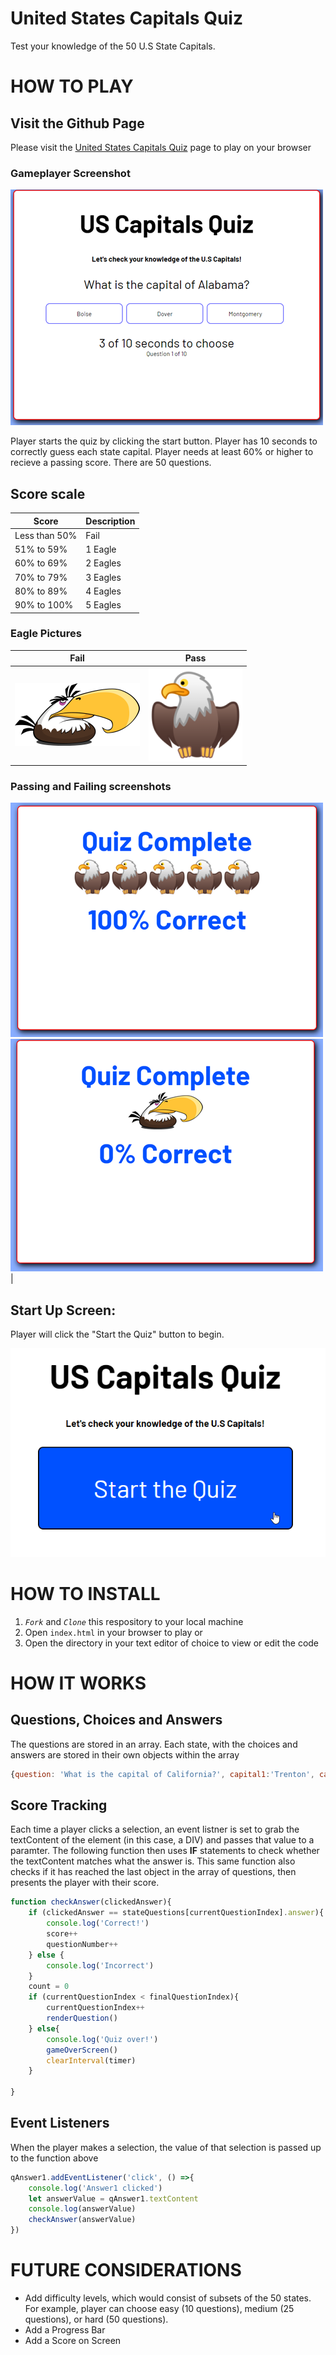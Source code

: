 # United States Capitals Quiz

Test your knowledge of the 50 U.S State Capitals.

# HOW TO PLAY
## Visit the Github Page
Please visit the [United States Capitals Quiz](https://mauricechevez.github.io/US-CAPITALS-QUIZ/) page to play on your browser

### Gameplayer Screenshot
![Gameplay Screenshot](img/Gameplay_Screenshot.png)

Player starts the quiz by clicking the start button. Player has 10 seconds to correctly guess each state capital. Player needs at least 60% or higher to recieve a passing score. There are 50 questions. 
## Score scale
| Score      | Description |
| ----------- | ----------- |
|Less than 50%    |     Fail   |
|51% to 59%       | 1 Eagle     |
|60% to 69%       | 2 Eagles    |
|70% to 79%       | 3 Eagles     |
|80% to 89%       | 4 Eagles     |
|90% to 100%       | 5 Eagles     |

### Eagle Pictures
| Fail | Pass |
| ----------- | ----------- |
| ![Fail Eagle](/img/Mighty_Eagle_sm.png)| ![Pass Eagle](/img/eagle-sm_md.png)| 

### Passing and Failing screenshots
 ![Pass Screenshot](/img/Pass_Screenshot.png) ![Fail Screenshot](/img/Fail_Screenshot.png)| 

## Start Up Screen:
Player will click the "Start the Quiz" button to begin.

![Start Screen](/img/Start-Screen.png)

# HOW TO INSTALL

1. *`Fork`* and *`Clone`* this respository to your local machine
2. Open `index.html` in your browser to play or 
3. Open the directory in your text editor of choice to view or edit the code

# HOW IT WORKS

## Questions, Choices and Answers
The questions are stored in an array. Each state, with the choices and answers are stored in their own objects within the array
```javascript
{question: 'What is the capital of California?', capital1:'Trenton', capital2:'Santa Fe',capital3:'Sacramento',answer:'Sacramento',}
```

## Score Tracking
Each time a player clicks a selection, an event listner is set to grab the textContent of the element (in this case, a DIV) and passes that value to a paramter. The following function then uses **IF** statements to check whether the textContent matches what the answer is. This same function also checks if it has reached the last object in the array of questions, then presents the player with their score.
```javascript
function checkAnswer(clickedAnswer){
    if (clickedAnswer == stateQuestions[currentQuestionIndex].answer){
        console.log('Correct!')
        score++
        questionNumber++
    } else {
        console.log('Incorrect')
    } 
    count = 0
    if (currentQuestionIndex < finalQuestionIndex){
        currentQuestionIndex++
        renderQuestion()
    } else{
        console.log('Quiz over!')
        gameOverScreen()
        clearInterval(timer)
    }
        
}
```
## Event Listeners
When the player makes a selection, the value of that selection is passed up to the function above
```javascript
qAnswer1.addEventListener('click', () =>{
    console.log('Answer1 clicked')
    let answerValue = qAnswer1.textContent
    console.log(answerValue)
    checkAnswer(answerValue)
})
```

# FUTURE CONSIDERATIONS

* Add difficulty levels, which would consist of subsets of the 50 states. For example, player can choose easy (10 questions), medium (25 questions), or hard (50 questions).
* Add a Progress Bar
* Add a Score on Screen

